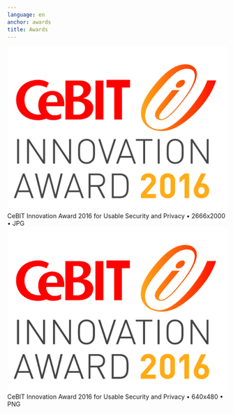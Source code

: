 ```yaml
---
language: en
anchor: awards
title: Awards
---
```

<div class="row">
  <div class="col-sm-12 col-md-6">
    <div class="thumbnail text-center">
      <a href="/img/presskit/cebit-award-2016.jpg"><img src="/img/presskit/cebit-award-2016.jpg"/></a>
      <div class="caption">CeBIT Innovation Award 2016 for Usable Security and Privacy • 2666x2000 • JPG</div>
    </div>
  </div>
  <div class="clearfix visible-sm-block"></div>
  <div class="col-sm-12 col-md-6">
    <div class="thumbnail text-center">
      <a href="/img/presskit/cebit-award-2016.png"><img src="/img/presskit/cebit-award-2016.png"/></a>
      <div class="caption">CeBIT Innovation Award 2016 for Usable Security and Privacy • 640x480 • PNG</div>
    </div>
  </div>
</div>
